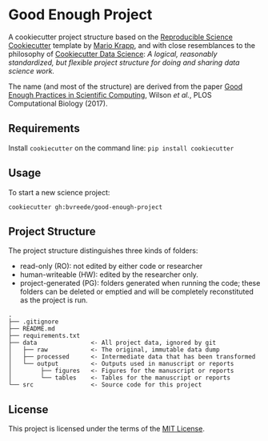 # Good Enough Project

A cookiecutter project structure based on the [Reproducible Science Cookiecutter](https://github.com/mkrapp/cookiecutter-reproducible-science) template by [Mario Krapp](https://github.com/mkrapp), and with close resemblances to the philosophy of [Cookiecutter Data Science](https://github.com/drivendata/cookiecutter-data-science): *A logical, reasonably standardized, but flexible project structure for doing and sharing data science work.*

The name (and most of the structure) are derived from the paper [Good Enough Practices in Scientific Computing](https://doi.org/10.1371/journal.pcbi.1005510), Wilson _et al._, PLOS Computational Biology (2017).

## Requirements

Install `cookiecutter` on the command line: `pip install cookiecutter`    

## Usage

To start a new science project:

`cookiecutter gh:bvreede/good-enough-project`

## Project Structure

The project structure distinguishes three kinds of folders:
- read-only (RO): not edited by either code or researcher
- human-writeable (HW): edited by the researcher only.
- project-generated (PG): folders generated when running the code; these folders can be deleted or emptied and will be completely reconstituted as the project is run.


```
.
├── .gitignore
├── README.md
├── requirements.txt
├── data               <- All project data, ignored by git
│   ├── raw            <- The original, immutable data dump
│   ├── processed      <- Intermediate data that has been transformed
│   └── output         <- Outputs used in manuscript or reports 
│        ├── figures   <- Figures for the manuscript or reports
│        └── tables    <- Tables for the manuscript or reports 
└── src                <- Source code for this project

```


## License

This project is licensed under the terms of the [MIT License](/LICENSE.md).
